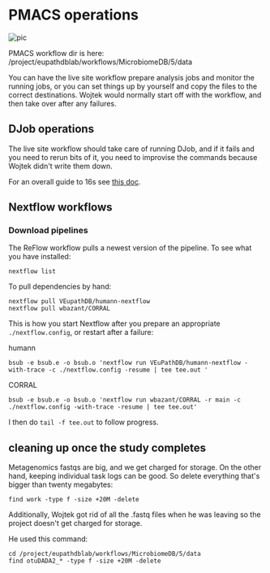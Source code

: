 # PMACS operations

![pic](https://static.wikia.nocookie.net/looneytunes/images/8/82/Mama%26Beaky.png/revision/latest/scale-to-width-down/353?cb=20100329104318)

PMACS workflow dir is here: /project/eupathdblab/workflows/MicrobiomeDB/5/data

You can have the live site workflow prepare analysis jobs and monitor the running jobs, or you can set things up by yourself and copy the files to the correct destinations. Wojtek would normally start off with the workflow, and then take over after any failures.

## DJob operations
The live site workflow should take care of running DJob, and if it fails and you need to rerun bits of it, you need to improvise the commands because Wojtek didn't write them down.

For an overall guide to 16s see [this doc](16s-guide.md).

## Nextflow workflows

### Download pipelines
The ReFlow workflow pulls a newest version of the pipeline. To see what you have installed:

```
nextflow list
```

To pull dependencies by hand:

```
nextflow pull VEupathDB/humann-nextflow
nextflow pull wbazant/CORRAL
```

This is how you start Nextflow after you prepare an appropriate `./nextflow.config`, or restart after a failure:

humann
```
bsub -e bsub.e -o bsub.o 'nextflow run VEuPathDB/humann-nextflow -with-trace -c ./nextflow.config -resume | tee tee.out '
```

CORRAL
```
bsub -e bsub.e -o bsub.o 'nextflow run wbazant/CORRAL -r main -c ./nextflow.config -with-trace -resume | tee tee.out'
```

I then do `tail -f tee.out` to follow progress.

## cleaning up once the study completes
Metagenomics fastqs are big, and we get charged for storage. On the other hand, keeping individual task logs can be good. So delete everything that's bigger than twenty megabytes:
```
find work -type f -size +20M -delete
```

Additionally, Wojtek got rid of all the .fastq files when he was leaving so the project doesn't get charged for storage.

He used this command:
```
cd /project/eupathdblab/workflows/MicrobiomeDB/5/data
find otuDADA2_* -type f -size +20M -delete
```


